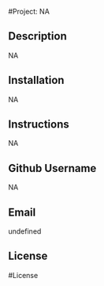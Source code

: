 #Project: NA
  ## Description
  NA

  ## Installation
  NA

  ## Instructions
  NA

  ## Github Username
  NA

  ## Email
  undefined
  
  ## License
  #License 